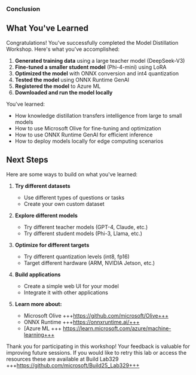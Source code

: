 ### Conclusion

## What You've Learned

Congratulations! You've successfully completed the Model Distillation Workshop. Here's what you've accomplished:

1. **Generated training data** using a large teacher model (DeepSeek-V3)
2. **Fine-tuned a smaller student model** (Phi-4-mini) using LoRA
3. **Optimized the model** with ONNX conversion and int4 quantization 
4. **Tested the model** using ONNX Runtime GenAI
5. **Registered the model** to Azure ML
6. **Downloaded and run the model locally**

You've learned:
- How knowledge distillation transfers intelligence from large to small models
- How to use Microsoft Olive for fine-tuning and optimization
- How to use ONNX Runtime GenAI for efficient inference
- How to deploy models locally for edge computing scenarios

## Next Steps

Here are some ways to build on what you've learned:

1. **Try different datasets**
   - Use different types of questions or tasks
   - Create your own custom dataset

2. **Explore different models**
   - Try different teacher models (GPT-4, Claude, etc.)
   - Try different student models (Phi-3, Llama, etc.)

3. **Optimize for different targets**
   - Try different quantization levels (int8, fp16)
   - Target different hardware (ARM, NVIDIA Jetson, etc.)

4. **Build applications**
   - Create a simple web UI for your model
   - Integrate it with other applications

5. **Learn more about:**
   - Microsoft Olive +++https://github.com/microsoft/Olive+++
   - ONNX Runtime +++https://onnxruntime.ai/+++
   - [Azure ML +++ https://learn.microsoft.com/azure/machine-learning+++

Thank you for participating in this workshop! Your feedback is valuable for improving future sessions. If you would like to retry this lab or access the resources these are available at Build Lab329 +++https://github.com/microsoft/Build25_Lab329+++
